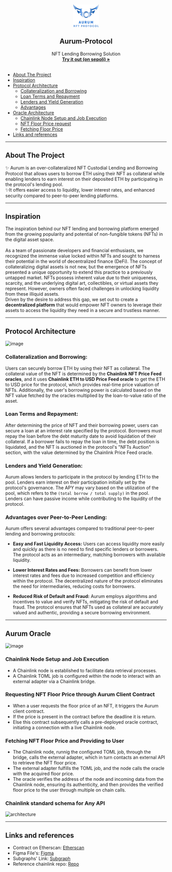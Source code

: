 <p align = "center"> 
  <img src="./svg.svg" height="70" width="80" style="background-color: black; display: inline-block;">
  <h2 align="center">Aurum-Protocol</h2>
</p align = "center">
  <p align="center">
   NFT Lending Borrowing Solution 
    <br />
    <a href="https://nft-lending-borrowing-protocol.vercel.app/"><strong>Try it out (on sepoli) »</strong></a>
    <br />
    <br />
    
- [About The Project](#about-the-project)
- [Inspiration](#inspiration)
- [Protocol Architecture](#protocol-architecture)
  - [Collateralization and Borrowing](#collateralization-and-borrowing)
  - [Loan Terms and Repayment](#loan-terms-and-repayment)
  - [Lenders and Yield Generation](#lenders-and-yield-generation)
  - [Advantages](#advantages-over-peer-to-peer-lending)
- [Oracle Architecture](#aurum-oracle)
  - [Chainlink Node Setup and Job Execution](#chainlink-node-setup-and-job-execution)
  - [NFT Floor Price request](#requesting-nft-floor-price-through-aurum-client-contract)
  - [Fetching Floor Price](#fetching-nft-floor-price-and-providing-to-user)
- [Links and references](#links-and-references)

---

## About The Project
✨ Aurum is an over-collateralized NFT Custodial Lending and Borrowing Protocol that allows users to borrow ETH using their NFT as collateral while enabling lenders to earn interest on their deposited ETH by participating in the protocol's lending pool. <br />
✨It offers easier access to liquidity, lower interest rates, and enhanced security compared to peer-to-peer lending platforms.

---
## Inspiration
The inspiration behind our NFT lending and borrowing platform emerged from the growing popularity and potential of non-fungible tokens (NFTs) in the digital asset space. <br /> <br />
As a team of passionate developers and financial enthusiasts, we recognized the immense value locked within NFTs and sought to harness their potential in the world of decentralized finance (DeFi).
The concept of collateralizing digital assets is not new, but the emergence of NFTs presented a unique opportunity to extend this practice to a previously untapped market. NFTs possess inherent value due to their uniqueness, scarcity, and the underlying digital art, collectibles, or virtual assets they represent. However, owners often faced challenges in unlocking liquidity from these illiquid assets. <br />
Driven by the desire to address this gap, we set out to create a **decentralized platform** that would empower NFT owners to leverage their assets to access the liquidity they need in a secure and trustless manner. 
***

## Protocol Architecture
![image](https://github.com/Aurum-Platform/.github/assets/106421807/daa31764-54ba-4be0-96f5-f98977a2c104)

### Collateralization and Borrowing:
  Users can securely borrow ETH by using their NFT as collateral. The collateral value of the NFT is determined by the **Chainlink NFT Price Feed oracles**, and it uses **Chainlink ETH to USD Price Feed oracle** to get the ETH to USD price for the protocol, which provides real-time price valuation of NFTs. Additionally, the user's borrowing power is calculated based on the NFT value fetched by the oracles multiplied by the loan-to-value ratio of the asset.

### Loan Terms and Repayment:
After determining the price of NFT and their borrowing power, users can secure a loan at an interest rate specified by the protocol. Borrowers must repay the loan before the debt maturity date to avoid liquidation of their collateral. If a borrower fails to repay the loan in time, the debt position is liquidated, and the NFT is auctioned in the protocol's "NFTs Auction" section, with the value determined by the Chainlink Price Feed oracle.

### Lenders and Yield Generation:
  Aurum allows lenders to participate in the protocol by lending ETH to the pool. Lenders earn interest on their participation initially set by the protocol's governance. The APY may vary based on the utilization of the pool, which refers to the `(total borrow / total supply)` in the pool. Lenders can have passive income while contributing to the liquidity of the protocol.

### Advantages over Peer-to-Peer Lending:
  Aurum offers several advantages compared to traditional peer-to-peer lending and borrowing protocols:

  * **Easy and Fast Liquidity Access:** Users can access liquidity more easily and quickly as there is no need to find specific lenders or borrowers. The protocol acts as an intermediary, matching borrowers with available liquidity.

  * **Lower Interest Rates and Fees:** Borrowers can benefit from lower interest rates and fees due to increased competition and efficiency within the protocol. The decentralized nature of the protocol eliminates the need for intermediaries, reducing costs for borrowers.

  * **Reduced Risk of Default and Fraud:** Aurum employs algorithms and incentives to value and verify NFTs, mitigating the risk of default and fraud. The protocol ensures that NFTs used as collateral are accurately valued and authentic, providing a secure borrowing environment.
  
---

## Aurum Oracle

![image](https://github.com/Aurum-Platform/.github/assets/106421807/486c4129-241c-4de0-bbaa-65687d48baf7)

### Chainlink Node Setup and Job Execution

 * A Chainlink node is established to facilitate data retrieval processes.
 * A Chainlink TOML job is configured within the node to interact with an external adapter via a Chainlink bridge.

### Requesting NFT Floor Price through Aurum Client Contract

 * When a user requests the floor price of an NFT, it triggers the Aurum client contract.
 * If the price is present in the contract before the deadline it is return.
 * Else this contract subsequently calls a pre-deployed oracle contract, initiating a connection with a live Chainlink node.

### Fetching NFT Floor Price and Providing to User

 * The Chainlink node, runnig the configured TOML job, through the bridge, calls the external adapter, which in turn contacts an external API to retrieve the NFT floor price.
 * The external adapter fulfills the TOML job, and the node calls the oracle with the acquired floor price.
 * The oracle verifies the address of the node and incoming data from the Chainlink node, ensuring its authenticity, and then provides the verified floor price to the user through multiple on chain calls.

### Chainlink standard schema for Any API
![architecture](https://github.com/Aurum-Platform/.github/assets/106421807/444b59f5-758d-409a-90d3-598f7a6d2879)
  
---
## Links and references
- Contract on Etherscan: [Etherscan](https://sepolia.etherscan.io/address/0xff0af63633f2feeb37a9e6bd46013a6333b20460)
- Figma File's: [Figma](https://www.figma.com/file/glPqL1ZHLqNwPauBKnm7Kw/Untitled?type=design&node-id=0-1&t=VFufaBNNwZgKHQ5y-0)
- Subgraphs' Link: [Subgraph](https://thegraph.com/studio/subgraph/aurumv1core_/)
- Reference chainlink repo: [Repo](https://github.com/zeuslawyer/cl-fall22-external-adapters.git)
